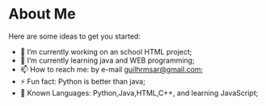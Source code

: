 # About Me


<!--**Guilhrm3/Guilhrm3** is a ✨ _special_ ✨ repository because its `README.md` (this file) appears on your GitHub profile.-->

Here are some ideas to get you started:

- 🔭 I’m currently working on an school HTML project;
- 🌱 I’m currently learning java and WEB programming;
- 📫 How to reach me: by e-mail guilhrmsar@gmail.com;
- ⚡ Fun fact: Python is better than java;
- 👾 Known Languages: Python,Java,HTML,C++, and learning JavaScript;
